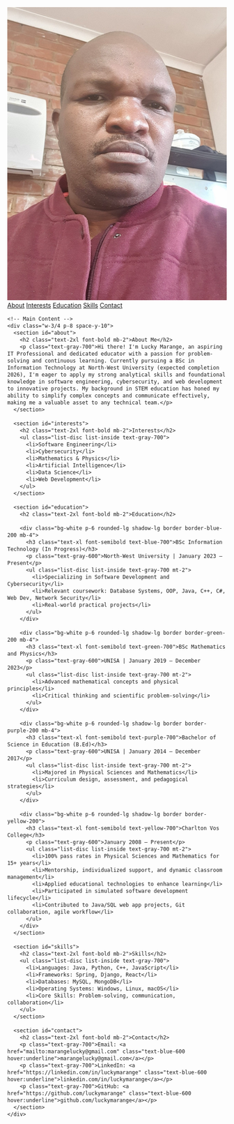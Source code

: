 <!DOCTYPE html>
<html lang="en">
<head>
  <meta charset="UTF-8" />
  <meta name="viewport" content="width=device-width, initial-scale=1.0" />
  <title>Lucky Marange - Portfolio</title>
  <link rel="stylesheet" href="https://cdn.jsdelivr.net/npm/tailwindcss@2.2.19/dist/tailwind.min.css">
  <style>
    html {
      scroll-behavior: smooth;
    }
    h2[id] {
      scroll-margin-top: 100px;
    }
  </style>
</head>
<body class="bg-gray-100 font-sans">
  <div class="flex">
    <!-- Sidebar -->
    <div class="w-1/4 min-h-screen bg-white p-4 shadow-md flex flex-col items-center">
      <img src="img.jpg" alt="Lucky Marange" class="w-24 h-24 rounded-full object-cover border mb-4">
      <nav class="space-y-2 text-left w-full">
        <a href="#about" class="block text-blue-600 hover:underline">About</a>
        <a href="#interests" class="block text-blue-600 hover:underline">Interests</a>
        <a href="#education" class="block text-blue-600 hover:underline">Education</a>
        <a href="#skills" class="block text-blue-600 hover:underline">Skills</a>
        <a href="#contact" class="block text-blue-600 hover:underline">Contact</a>
      </nav>
    </div>

    <!-- Main Content -->
    <div class="w-3/4 p-8 space-y-10">
      <section id="about">
        <h2 class="text-2xl font-bold mb-2">About Me</h2>
        <p class="text-gray-700">Hi there! I'm Lucky Marange, an aspiring IT Professional and dedicated educator with a passion for problem-solving and continuous learning. Currently pursuing a BSc in Information Technology at North-West University (expected completion 2026), I'm eager to apply my strong analytical skills and foundational knowledge in software engineering, cybersecurity, and web development to innovative projects. My background in STEM education has honed my ability to simplify complex concepts and communicate effectively, making me a valuable asset to any technical team.</p>
      </section>

      <section id="interests">
        <h2 class="text-2xl font-bold mb-2">Interests</h2>
        <ul class="list-disc list-inside text-gray-700">
          <li>Software Engineering</li>
          <li>Cybersecurity</li>
          <li>Mathematics & Physics</li>
          <li>Artificial Intelligence</li>
          <li>Data Science</li>
          <li>Web Development</li>
        </ul>
      </section>

      <section id="education">
        <h2 class="text-2xl font-bold mb-2">Education</h2>

        <div class="bg-white p-6 rounded-lg shadow-lg border border-blue-200 mb-4">
          <h3 class="text-xl font-semibold text-blue-700">BSc Information Technology (In Progress)</h3>
          <p class="text-gray-600">North-West University | January 2023 – Present</p>
          <ul class="list-disc list-inside text-gray-700 mt-2">
            <li>Specializing in Software Development and Cybersecurity</li>
            <li>Relevant coursework: Database Systems, OOP, Java, C++, C#, Web Dev, Network Security</li>
            <li>Real-world practical projects</li>
          </ul>
        </div>

        <div class="bg-white p-6 rounded-lg shadow-lg border border-green-200 mb-4">
          <h3 class="text-xl font-semibold text-green-700">BSc Mathematics and Physics</h3>
          <p class="text-gray-600">UNISA | January 2019 – December 2023</p>
          <ul class="list-disc list-inside text-gray-700 mt-2">
            <li>Advanced mathematical concepts and physical principles</li>
            <li>Critical thinking and scientific problem-solving</li>
          </ul>
        </div>

        <div class="bg-white p-6 rounded-lg shadow-lg border border-purple-200 mb-4">
          <h3 class="text-xl font-semibold text-purple-700">Bachelor of Science in Education (B.Ed)</h3>
          <p class="text-gray-600">UNISA | January 2014 – December 2017</p>
          <ul class="list-disc list-inside text-gray-700 mt-2">
            <li>Majored in Physical Sciences and Mathematics</li>
            <li>Curriculum design, assessment, and pedagogical strategies</li>
          </ul>
        </div>

        <div class="bg-white p-6 rounded-lg shadow-lg border border-yellow-200">
          <h3 class="text-xl font-semibold text-yellow-700">Charlton Vos College</h3>
          <p class="text-gray-600">January 2008 – Present</p>
          <ul class="list-disc list-inside text-gray-700 mt-2">
            <li>100% pass rates in Physical Sciences and Mathematics for 15+ years</li>
            <li>Mentorship, individualized support, and dynamic classroom management</li>
            <li>Applied educational technologies to enhance learning</li>
            <li>Participated in simulated software development lifecycle</li>
            <li>Contributed to Java/SQL web app projects, Git collaboration, agile workflow</li>
          </ul>
        </div>
      </section>

      <section id="skills">
        <h2 class="text-2xl font-bold mb-2">Skills</h2>
        <ul class="list-disc list-inside text-gray-700">
          <li>Languages: Java, Python, C++, JavaScript</li>
          <li>Frameworks: Spring, Django, React</li>
          <li>Databases: MySQL, MongoDB</li>
          <li>Operating Systems: Windows, Linux, macOS</li>
          <li>Core Skills: Problem-solving, communication, collaboration</li>
        </ul>
      </section>

      <section id="contact">
        <h2 class="text-2xl font-bold mb-2">Contact</h2>
        <p class="text-gray-700">Email: <a href="mailto:marangelucky@gmail.com" class="text-blue-600 hover:underline">marangelucky@gmail.com</a></p>
        <p class="text-gray-700">LinkedIn: <a href="https://linkedin.com/in/luckymarange" class="text-blue-600 hover:underline">linkedin.com/in/luckymarange</a></p>
        <p class="text-gray-700">GitHub: <a href="https://github.com/luckymarange" class="text-blue-600 hover:underline">github.com/luckymarange</a></p>
      </section>
    </div>
  </div>
</body>
</html>
